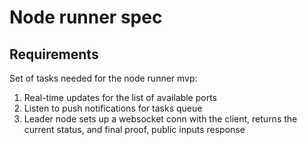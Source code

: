 # Node runner spec

## Requirements

Set of tasks needed for the node runner mvp:

1. Real-time updates for the list of available ports
2. Listen to push notifications for tasks queue
3. Leader node sets up a websocket conn with the client, returns the current status, and final proof, public inputs response
